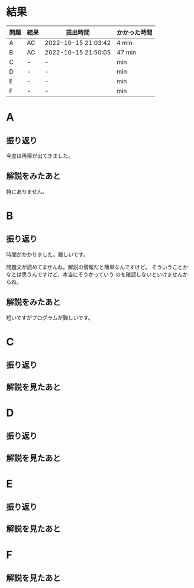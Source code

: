 # 結果

| 問題 | 結果 | 提出時間            | かかった時間 |
|------|------|---------------------|--------------|
| A    | AC   | 2022-10-15 21:03:42 | 4 min        |
| B    | AC   | 2022-10-15 21:50:05 | 47 min       |
| C    | -    | -                   |     min      |
| D    | -    | -                   |     min      |
| E    | -    | -                   |     min      |
| F    | -    | -                   |     min      |

# A

## 振り返り

今度は再帰が出てきました。

## 解説をみたあと

特にありません。

# B

## 振り返り

時間がかかりました。難しいです。

問題文が読めてませんね。解説の情報だと簡単なんですけど。
そういうことかなとは思うんですけど、本当にそうかっていう
のを確認しないといけませんからね。

## 解説をみたあと

短いですがプログラムが難しいです。

# C

## 振り返り

## 解説を見たあと

# D

## 振り返り

## 解説を見たあと

# E

## 振り返り

## 解説を見たあと

# F

## 解説を見たあと
